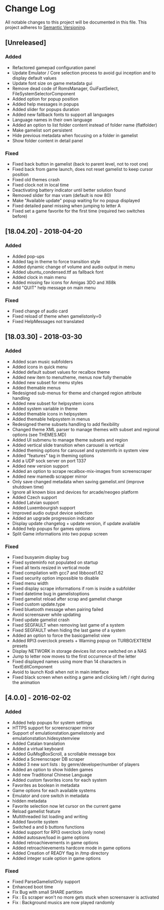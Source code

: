 # Change Log
All notable changes to this project will be documented in this file.
This project adheres to [Semantic Versioning](http://semver.org/).

## [Unreleased]
### Added
- Refactored gamepad configuration panel
- Update Emulator / Core selection process to avoid gui inception and to display default values
- Update font size on game metadata gui
- Remove dead code of RomsManager, GuiFastSelect, FileSystemSelectorComponent
- Added option for popup position
- Added help messages in popups
- Added slider for popups duration
- Added new fallback fonts to support all languages
- Language names in their own language
- Added an option to list folder content instead of folder name (flatfolder)
- Make gamelist sort persistent
- Hide previous metadata when focusing on a folder in gamelist
- Show folder content in detail panel

### Fixed
- Fixed back button in gamelist (back to parent level, not to root one)
- Fixed back from game launch, does not reset gamelist to keep cursor position
- Fixed old themes crash
- Fixed clock not in local time
- Deactivating battery indicator until better solution found
- Removed slider for max vram (default is now 80)
- Make "Available update" popup waiting for no popup displayed
- Fixed detailed panel missing when jumping to letter A
- Fixed set a game favorite for the first time (required two switches before)

## [18.04.20] - 2018-04-20
### Added
- Added pop-ups
- Added tag in theme to force transition style
- Added dynamic change of volume and audio output in menu
- Added ubuntu_condensed.ttf as fallback font
- Added clock in main menu
- Added missing fav icons for Amigas 3DO and X68k
- Add "QUIT" help message on main menu

### Fixed
- Fixed change of audio card
- Fixed reload of theme when gamelistonly=0
- Fixed HelpMessages not translated

## [18.03.30] - 2018-03-30
### Added
- Added scan music subfolders
- Added icons in quick menu
- Added default subset values for recalbox theme
- Added new item to menutheme, menus now fully themable 
- Added new subset for menu styles
- Added themable menus
- Redesigned sub-menus for theme and changed region attribute handling
- Added new subset for helpsystem icons
- Added system variable in theme
- Added themable icons in helpsystem
- Added themable helpsystem in menus
- Redesigned theme subsets handling to add flexibility
- Changed theme XML parser to manage themes with subset and regional options (see THEMES.MD)
- Added UI submenu to manage theme subsets and region
- Added vertical slide transition when carousel is vertical
- Added theming options for carousel and systeminfo in system view
- Added "features" tag in theming options
- Add a UDP sock server on port 1337
- Added new version support
- Added an option to scrape recalbox-mix-images from screenscraper
- Added new mamedb scrapper mirror
- Only save changed metadata when saving gamelist.xml (improve shutdown time)
- Ignore all known bios and devices for arcade/neogeo platform
- Added Czech support
- Added Latvian support
- Added Luxembourgish support
- Improved audio output device selection
- Added an upgrade progression indicator
- Display update changelog + update version, if update available
- Added help popups for games options
- Split Game informations into two popup screen

### Fixed
- Fixed busyanim display bug
- Fixed systeminfo not populated on startup
- Fixed all texts resized in vertical mode
- Fixed compilation with gcc7 and libboost1.62
- Fixed security option impossible to disable
- Fixed menu width
- Fixed display scrape informations if rom is inside a subfolder
- Fixed datetime bug in gamelistoptions
- Fixed gamelist reload after scrap and gamelist change
- Fixed custom update.type
- Fixed bluetooth message when pairing failed
- Avoid screensaver while updating
- Fixed update gamelist crash
- Fixed SEGFAULT when removing last game of a system
- Fixed SEGFAULT when hiding the last game of a system
- Added an option to force the basicgamelist view
- Added RPI3 overclock presets + Warning popup on TURBO/EXTREM presets
- Display NETWORK in storage devices list once switched on a NAS
- Jump to letter now moves to the first occurrence of the letter
- Fixed displayed names using more than 14 characters in TextEditComponent
- Avoid to launch Kodi when not in main interface
- Fixed black screen when exiting a game and clicking left / right during the animation

## [4.0.0] - 2016-02-02
### Added
- Added help popups for system settings
- HTTPS support for screenscraper mirror
- Support of emulationstation.gamelistonly and emulationstation.hidesystemview
- Added Catalan translation
- Added a virtual keyboard
- Added GuiMsgBoxScroll, a scrollable message box
- Added a Screenscraper DB scraper
- Added 3 new sort lists : by genre/developer/number of players
- Added an option to show hidden games
- Add new Traditional Chinese Language
- Added custom favorites icons for each system
- Favorites as boolean in metadata
- Game options for each available systems
- Emulator and core switch in metadata
- hidden metadata
- Favorite selection now let cursor on the current game
- Reload gamelist feature
- Multithreaded list loading and writing
- Added favorite system
- Switched a and b buttons functions
- Added support for RPI3 overclock (only none)
- Added autosave/load in game options
- Added retroachievements in game options
- Added retroachievements hardcore mode in game options
- Added Creation of READY flag in /tmp directory
- Added integer scale option in game options

### Fixed
- Fixed ParseGamelistOnly support
- Enhanced boot time
- Fix Bug with small SHARE partition
- Fix : Es scraper won't no more gets stuck when screensaver is activated
- Fix : Background musics are now played randomly
